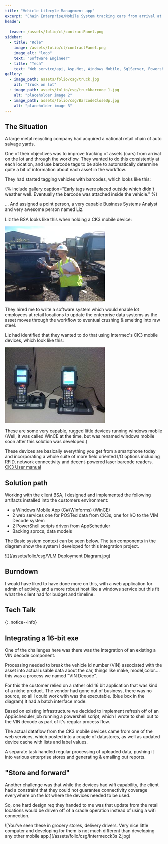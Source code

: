 ```yaml
---
title: "Vehicle Lifecyle Management app"
excerpt: "Chain Enterprise/Mobile System tracking cars from arrival at a retail lot to crushed masses of steel on a flatbed.  With frickin' lasers."
header:
  
  teaser: /assets/folio/cl/contractPanel.png
sidebar:
  - title: "Role"
    image: /assets/folio/cl/contractPanel.png
    image_alt: "logo"
    text: "Software Engineer"  
  - title: "Tech"    
    text: "Web service/api, Asp.Net, Windows Mobile, SqlServer, Powershell, app integration"   
gallery:
  - image_path: assets/folio/csg/truck.jpg
    alt: "truck on lot"
  - image_path: assets/folio/csg/truckbarcode 1.jpg
    alt: "placeholder image 2"
  - image_path: assets/folio/csg/BarcodeCloseUp.jpg
    alt: "placeholder image 3"
---
```


## The Situation 

A large metal recycling company had acquired a national retail chain of auto salvage yards.

One of their objectives was to improve tracking of assets (cars) from arrival on the lot and through the workflow.  They wanted to do this consistently at each location, and use barcode tags to be able to automatically determine quite a bit of information about each asset in the workflow.

They had started tagging vehicles with barcodes, which looks like this:

{% include gallery caption="Early tags were placed outside which didn't weather well.  Eventually the barcode was attached inside the vehicle." %}

... And assigned a point person, a very capable Business Systems Analyst and very awesome person named Liz. 

Liz the BSA looks like this when holding a CK3 mobile device:

![A BSA in her natural habitat.  This one has an Intermec CK3 device, very rare at the time.](/assets/folio/csg/lizBSA.jpg)

They hired me to write a software system which would enable lot employees at retail locations to update the enterprise data systems as the asset moves through the workflow to eventual crushing & smelting into raw steel.

Liz had identified that they wanted to do that using Intermec's CK3 mobile devices, which look like this:

![Intermek ck3 devices](/assets/folio/csg/Intermecck3s.jpg)

These are some very capable, rugged little devices running windows mobile (Well, it was called WinCE at the time, but was renamed windows mobile soon after this solution was developed.)   

These devices are basically everything you get from a smartphone today and incorporating a whole suite of more field oriented I/O options including RFID,  network connectivity and decent-powered laser barcode readers.
[CK3 User manual](/assets/folio/csg/CK3-pp-web.pdf)

## Solution path

Working with the client BSA, I designed and implemented the following artifacts installed into the customers environment:

* a Windows Mobile App (C#/Winforms) (WinCE)
* 2 web services
one for POSTed data from CK3s, one for I/O to the VIM Decode system
* 2 PowerShell scripts driven from AppScheduler
* Backing sprocs, data models

The Basic system context can be seen below.  The tan components in the diagram show the system I developed for this integration project.

![](/assets/folio/csg/VLM Deployment Diagram.jpg)

## Burndown 
I would have liked to have done more on this, with a web application for admin of activity, and a more robust host like a windows service but this fit what the client had for budget and timeline.

## Tech Talk
{: .notice--info}

## Integrating a 16-bit exe
One of the challenges here was there was the integration of an existing a VIN decode component. 

Processing needed to break the vehicle id number (VIN) associated with the asset into actual usable data about the car, things like make, model,color.... this was a process we named "VIN Decode".

For this the customer relied on a rather old 16 bit application that was kind of a niche product.  The vendor had gone out of business, there was no source, so all I could work with was the executable.  (blue box in the diagram) It had a batch interface mode.  

Based on existing infrastructure we decided to implement refresh off of an AppScheduler job running a powershell script, which I wrote to shell out to the VIN decode as part of it's regular process flow.

The actual dataflow from the CK3 mobile devices came from one of the web services, which posted into a couple of datastores, as well as updated device cache with lists and label values.

A separate task handled regular processing of uploaded data, pushing it into various enterprise stores and generating & emailing out reports. 

## "Store and forward"
Another challenge was that while the devices had wifi capability, the client had a constraint that they could not guarantee connectivity coverage everywhere on the lot where the devices needed to be used.

So, one hard design req they handed to me was that update from the retail locations would be driven off of a cradle operation instead of using a wifi connection.  

![You've seen these in grocery stores, delivery drivers.  Very nice little computer and developing for them is not much different than developing any other mobile app.](/assets/folio/csg/Intermecck3s 2.jpg)


